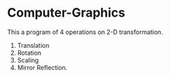 # Computer-Graphics
This a program of 4 operations on 2-D transformation.
1. Translation
2. Rotation
3. Scaling
4. Mirror Reflection.

